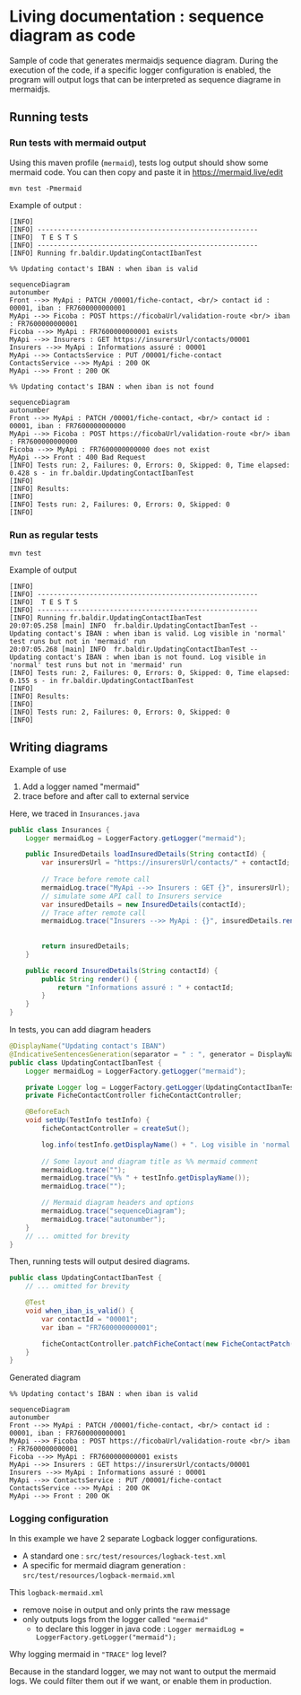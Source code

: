 # Living documentation : sequence diagram as code

Sample of code that generates mermaidjs sequence diagram.
During the execution of the code, if a specific logger configuration is enabled, the program will output logs that can be interpreted as sequence diagrame in mermaidjs.

## Running tests

### Run tests with mermaid output

Using this maven profile (`mermaid`), tests log output should show some mermaid code.
You can then copy and paste it in https://mermaid.live/edit

```shell
mvn test -Pmermaid
```

Example of output : 

```
[INFO] 
[INFO] -------------------------------------------------------
[INFO]  T E S T S
[INFO] -------------------------------------------------------
[INFO] Running fr.baldir.UpdatingContactIbanTest

%% Updating contact's IBAN : when iban is valid

sequenceDiagram
autonumber
Front -->> MyApi : PATCH /00001/fiche-contact, <br/> contact id : 00001, iban : FR7600000000001
MyApi -->> Ficoba : POST https://ficobaUrl/validation-route <br/> iban : FR7600000000001
Ficoba -->> MyApi : FR7600000000001 exists
MyApi -->> Insurers : GET https://insurersUrl/contacts/00001
Insurers -->> MyApi : Informations assuré : 00001
MyApi -->> ContactsService : PUT /00001/fiche-contact
ContactsService -->> MyApi : 200 OK
MyApi -->> Front : 200 OK

%% Updating contact's IBAN : when iban is not found

sequenceDiagram
autonumber
Front -->> MyApi : PATCH /00001/fiche-contact, <br/> contact id : 00001, iban : FR7600000000000
MyApi -->> Ficoba : POST https://ficobaUrl/validation-route <br/> iban : FR7600000000000
Ficoba -->> MyApi : FR7600000000000 does not exist
MyApi -->> Front : 400 Bad Request
[INFO] Tests run: 2, Failures: 0, Errors: 0, Skipped: 0, Time elapsed: 0.428 s - in fr.baldir.UpdatingContactIbanTest
[INFO] 
[INFO] Results:
[INFO] 
[INFO] Tests run: 2, Failures: 0, Errors: 0, Skipped: 0
[INFO] 
```


### Run as regular tests

```shell
mvn test
```

Example of output

```
[INFO] 
[INFO] -------------------------------------------------------
[INFO]  T E S T S
[INFO] -------------------------------------------------------
[INFO] Running fr.baldir.UpdatingContactIbanTest
20:07:05.258 [main] INFO  fr.baldir.UpdatingContactIbanTest -- Updating contact's IBAN : when iban is valid. Log visible in 'normal' test runs but not in 'mermaid' run
20:07:05.268 [main] INFO  fr.baldir.UpdatingContactIbanTest -- Updating contact's IBAN : when iban is not found. Log visible in 'normal' test runs but not in 'mermaid' run
[INFO] Tests run: 2, Failures: 0, Errors: 0, Skipped: 0, Time elapsed: 0.155 s - in fr.baldir.UpdatingContactIbanTest
[INFO] 
[INFO] Results:
[INFO] 
[INFO] Tests run: 2, Failures: 0, Errors: 0, Skipped: 0
[INFO] 
```


## Writing diagrams

Example of use

1. Add a logger named "mermaid"
2. trace before and after call to external service

Here, we traced in `Insurances.java`

```java
public class Insurances {
    Logger mermaidLog = LoggerFactory.getLogger("mermaid");

    public InsuredDetails loadInsuredDetails(String contactId) {
        var insurersUrl = "https://insurersUrl/contacts/" + contactId;
        
        // Trace before remote call
        mermaidLog.trace("MyApi -->> Insurers : GET {}", insurersUrl);
        // simulate some API call to Insurers service
        var insuredDetails = new InsuredDetails(contactId);
        // Trace after remote call
        mermaidLog.trace("Insurers -->> MyApi : {}", insuredDetails.render());
        
        
        return insuredDetails;
    }

    public record InsuredDetails(String contactId) {
        public String render() {
            return "Informations assuré : " + contactId;
        }
    }
}
```

In tests, you can add diagram headers

```java
@DisplayName("Updating contact's IBAN")
@IndicativeSentencesGeneration(separator = " : ", generator = DisplayNameGenerator.ReplaceUnderscores.class)
public class UpdatingContactIbanTest {
    Logger mermaidLog = LoggerFactory.getLogger("mermaid");

    private Logger log = LoggerFactory.getLogger(UpdatingContactIbanTest.class);
    private FicheContactController ficheContactController;

    @BeforeEach
    void setUp(TestInfo testInfo) {
        ficheContactController = createSut();

        log.info(testInfo.getDisplayName() + ". Log visible in 'normal' test runs but not in 'mermaid' run");
        
        // Some layout and diagram title as %% mermaid comment
        mermaidLog.trace("");
        mermaidLog.trace("%% " + testInfo.getDisplayName());
        mermaidLog.trace("");

        // Mermaid diagram headers and options
        mermaidLog.trace("sequenceDiagram");
        mermaidLog.trace("autonumber");
    }
    // ... omitted for brevity
}
```

Then, running tests will output desired diagrams.

```java
public class UpdatingContactIbanTest {
    // ... omitted for brevity

    @Test
    void when_iban_is_valid() {
        var contactId = "00001";
        var iban = "FR7600000000001";

        ficheContactController.patchFicheContact(new FicheContactPatch(contactId, iban));
    }
}
```

Generated diagram

```mermaid
%% Updating contact's IBAN : when iban is valid

sequenceDiagram
autonumber
Front -->> MyApi : PATCH /00001/fiche-contact, <br/> contact id : 00001, iban : FR7600000000001
MyApi -->> Ficoba : POST https://ficobaUrl/validation-route <br/> iban : FR7600000000001
Ficoba -->> MyApi : FR7600000000001 exists
MyApi -->> Insurers : GET https://insurersUrl/contacts/00001
Insurers -->> MyApi : Informations assuré : 00001
MyApi -->> ContactsService : PUT /00001/fiche-contact
ContactsService -->> MyApi : 200 OK
MyApi -->> Front : 200 OK
```

### Logging configuration

In this example we have 2 separate Logback logger configurations.
- A standard one : `src/test/resources/logback-test.xml`
- A specific for mermaid diagram generation : `src/test/resources/logback-mermaid.xml`

This `logback-mermaid.xml`
- remove noise in output and only prints the raw message
- only outputs logs from the logger called `"mermaid"`
  - to declare this logger in java code : `Logger mermaidLog = LoggerFactory.getLogger("mermaid");`

Why logging mermaid in `"TRACE"` log level?

Because in the standard logger, we may not want to output the mermaid logs.
We could filter them out if we want, or enable them in production.


